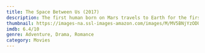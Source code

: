 ```yaml
---
title: The Space Between Us (2017)
description: The first human born on Mars travels to Earth for the first time, experiencing the wonders of the planet through fresh eyes. He embarks on an adventure with a street smart girl to discover how he came to be.
thumbnail: https://images-na.ssl-images-amazon.com/images/M/MV5BNjYzODU1OTkwN15BMl5BanBnXkFtZTgwMDA3MTMwMDI@._V1_QL50_SY1000_CR0,0,675,1000_AL_.jpg
imdb: 6.4/10
genre: Adventure, Drama, Romance
category: Movies
---
```

